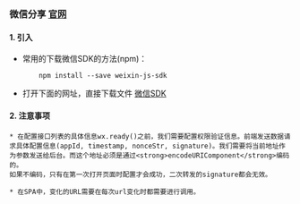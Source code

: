 ### 微信分享 [官网](https://mp.weixin.qq.com/wiki?t=resource/res_main&id=mp1421141115)

#### 1. 引入
- 常用的下载微信SDK的方法(npm)：
    ```
        npm install --save weixin-js-sdk
    ```
- 打开下面的网址，直接下载文件
    [微信SDK](https://res.wx.qq.com/open/js/jweixin-1.2.0.js)

#### 2. 注意事项

    * 在配置接口列表的具体信息wx.ready()之前，我们需要配置权限验证信息。前端发送数据请求具体配置信息(appId, timestamp, nonceStr, signature)。我们需要将当前地址作为参数发送给后台。而这个地址必须是通过<strong>encodeURIComponent</strong>编码的。
    如果不编码，只有在第一次打开页面时配置才会成功，二次转发的signature都会无效。

    * 在SPA中，变化的URL需要在每次url变化时都需要进行调用。
    
